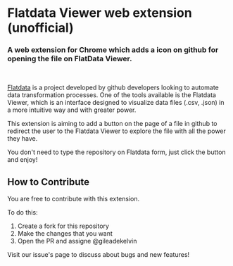 # Flatdata Viewer web extension (unofficial)

### A web extension for Chrome which adds a icon on github for opening the file on FlatData Viewer.

<br>

[Flatdata](https://octo.github.com/projects/flat-data) is a project developed by github developers looking to automate data transformation processes. One of the tools available is the Flatdata Viewer, which is an interface designed to visualize data files (.csv, .json) in a more intuitive way and with greater power. 

This extension is aiming to add a button on the page of a file in github to redirect the user to the Flatdata Viewer to explore the file with all the power they have.

You don't need to type the repository on Flatdata form, just click the button and enjoy!


## How to Contribute

You are free to contribute with this extension.

To do this:

1. Create a fork for this repository
2. Make the changes that you want
3. Open the PR and assigne @gileadekelvin

Visit our issue's page to discuss about bugs and new features!
